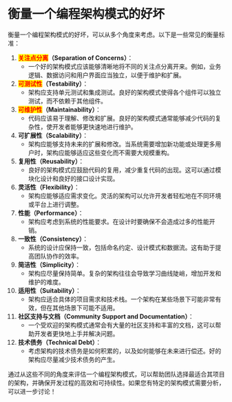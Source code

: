 # 衡量一个编程架构模式的好坏

衡量一个编程架构模式的好坏，可以从多个角度来考虑。以下是一些常见的衡量标准：

1. <mark style="color:red;">**关注点分离**</mark>**（Separation of Concerns）**：
   * 一个好的架构模式应该能够清晰地将不同的关注点分离开来。例如，业务逻辑、数据访问和用户界面应当独立，以便于维护和扩展。
2. <mark style="color:red;">**可测试性**</mark>**（Testability）**：
   * 架构应支持单元测试和集成测试。良好的架构模式使得各个组件可以独立测试，而不依赖于其他组件。
3. <mark style="color:red;">**可维护性**</mark>**（Maintainability）**：
   * 代码应该易于理解、修改和扩展。良好的架构模式通常能够减少代码的复杂性，使开发者能够更快速地进行维护。
4. **可扩展性（Scalability）**：
   * 架构应能够支持未来的扩展和修改。当系统需要增加新功能或处理更多用户时，架构应能够适应这些变化而不需要大规模重构。
5. **复用性（Reusability）**：
   * 良好的架构模式应鼓励代码的复用，减少重复代码的出现。这可以通过模块化设计和良好的接口设计实现。
6. **灵活性（Flexibility）**：
   * 架构应能够适应需求变化。灵活的架构可以允许开发者轻松地在不同环境或平台上进行调整。
7. **性能（Performance）**：
   * 架构应考虑到系统的性能要求。在设计时要确保不会造成过多的性能开销。
8. **一致性（Consistency）**：
   * 系统的设计应保持一致，包括命名约定、设计模式和数据流。这有助于提高团队协作的效率。
9. **简洁性（Simplicity）**：
   * 架构应尽量保持简单。复杂的架构往往会导致学习曲线陡峭，增加开发和维护的难度。
10. **适用性（Suitability）**：
    * 架构应适合具体的项目需求和技术栈。一个架构在某些场景下可能非常有效，但在其他场景下可能不适用。
11. **社区支持与文档（Community Support and Documentation）**：
    * 一个受欢迎的架构模式通常会有大量的社区支持和丰富的文档，这可以帮助开发者更快地上手并解决问题。
12. **技术债务（Technical Debt）**：
    * 考虑架构的技术债务是如何积累的，以及如何能够在未来进行偿还。好的架构应尽量减少技术债务的产生。

通过从这些不同的角度来评估一个编程架构模式，可以帮助团队选择最适合其项目的架构，并确保开发过程的高效和可持续性。如果您有特定的架构模式需要分析，可以进一步讨论！
